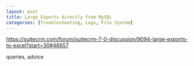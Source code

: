 ```yaml
---
layout: post
title: Large Exports directly from MySQL
categories: [Troubleshooting, Logs, File System]
---
```


https://suitecrm.com/forum/suitecrm-7-0-discussion/9094-large-exports-to-excel?start=30#46657

queries, advice